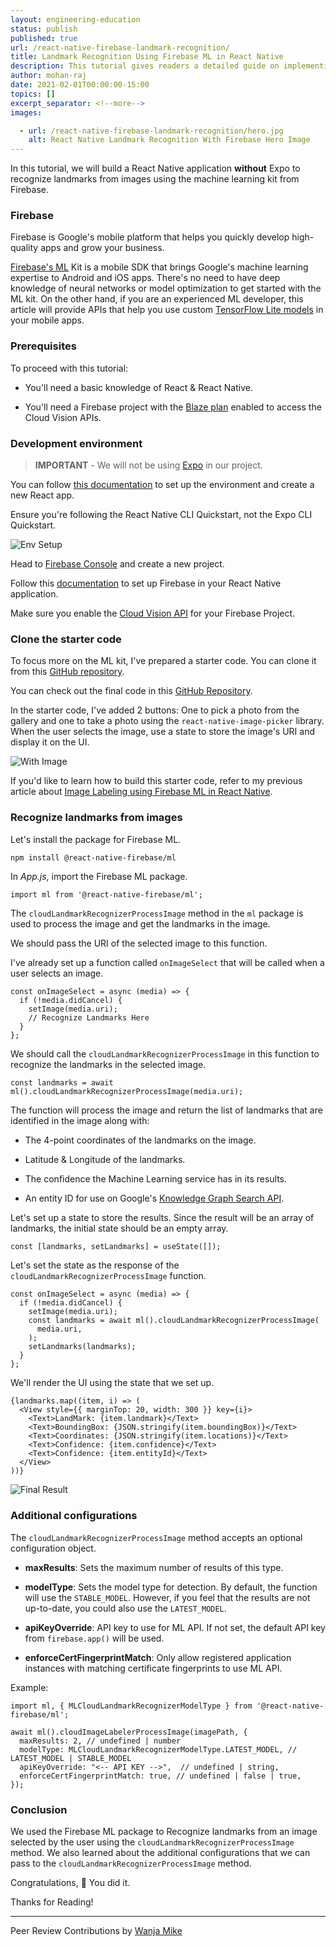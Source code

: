 ```yaml
---
layout: engineering-education
status: publish
published: true
url: /react-native-firebase-landmark-recognition/
title: Landmark Recognition Using Firebase ML in React Native
description: This tutorial gives readers a detailed guide on implementing landmark recognition using Firebase ML kit in a Non-Expo React Native application.
author: mohan-raj
date: 2021-02-01T00:00:00-15:00
topics: []
excerpt_separator: <!--more-->
images:

  - url: /react-native-firebase-landmark-recognition/hero.jpg
    alt: React Native Landmark Recognition With Firebase Hero Image
---
```

In this tutorial, we will build a React Native application **without** Expo to recognize landmarks from images using the machine learning kit from Firebase.
<!--more-->
### Firebase
Firebase is Google's mobile platform that helps you quickly develop high-quality apps and grow your business.

[Firebase's ML](https://firebase.google.com/docs/ml) Kit is a mobile SDK that brings Google's machine learning expertise to Android and iOS apps. There's no need to have deep knowledge of neural networks or model optimization to get started with the ML kit. On the other hand, if you are an experienced ML developer, this article will provide APIs that help you use custom [TensorFlow Lite models](https://www.tensorflow.org/lite/models) in your mobile apps. 

### Prerequisites
To proceed with this tutorial:

- You'll need a basic knowledge of React & React Native. 

- You'll need a Firebase project with the [Blaze plan](https://firebase.google.com/pricing) enabled to access the Cloud Vision APIs.

### Development environment
> **IMPORTANT** - We will not be using [Expo](https://expo.io/) in our project.

You can follow [this documentation](https://reactnative.dev/docs/environment-setup) to set up the environment and create a new React app.

Ensure you're following the React Native CLI Quickstart, not the Expo CLI Quickstart.

![Env Setup](/react-native-firebase-landmark-recognition/env_setup.png)

Head to [Firebase Console](https://console.firebase.google.com/u/0/) and create a new project.

Follow this [documentation](https://rnfirebase.io/) to set up Firebase in your React Native application.

Make sure you enable the [Cloud Vision API](https://console.cloud.google.com/apis/library/vision.googleapis.com?) for your Firebase Project.

### Clone the starter code
To focus more on the ML kit, I've prepared a starter code. You can clone it from this [GitHub repository](https://github.com/zolomohan/react-native-firebase-landmark-recognition-starter).

You can check out the final code in this [GitHub Repository](https://github.com/zolomohan/react-native-firebase-ml-landmark-recognition).

In the starter code, I've added 2 buttons: One to pick a photo from the gallery and one to take a photo using the `react-native-image-picker` library. When the user selects the image, use a state to store the image's URI and display it on the UI.

![With Image](/react-native-firebase-landmark-recognition/with_image.jpg)

If you'd like to learn how to build this starter code, refer to my previous article about [Image Labeling using Firebase ML in React Native](/react-native-firebase-image-labeling/).

### Recognize landmarks from images
Let's install the package for Firebase ML.

```bash
npm install @react-native-firebase/ml
```

In *App.js*, import the Firebase ML package.

```JSX
import ml from '@react-native-firebase/ml';
```

The `cloudLandmarkRecognizerProcessImage` method in the `ml` package is used to process the image and get the landmarks in the image.

We should pass the URI of the selected image to this function.

I've already set up a function called `onImageSelect` that will be called when a user selects an image.

```JSX
const onImageSelect = async (media) => {
  if (!media.didCancel) {
    setImage(media.uri);
    // Recognize Landmarks Here
  }
};
```

We should call the `cloudLandmarkRecognizerProcessImage` in this function to recognize the landmarks in the selected image.

```JSX
const landmarks = await ml().cloudLandmarkRecognizerProcessImage(media.uri);
```

The function will process the image and return the list of landmarks that are identified in the image along with:

- The 4-point coordinates of the landmarks on the image.

- Latitude & Longitude of the landmarks.

- The confidence the Machine Learning service has in its results.

- An entity ID for use on Google's [Knowledge Graph Search API](https://developers.google.com/knowledge-graph/).

Let's set up a state to store the results. Since the result will be an array of landmarks, the initial state should be an empty array.

```JSX
const [landmarks, setLandmarks] = useState([]);
```

Let's set the state as the response of the `cloudLandmarkRecognizerProcessImage` function.

```JSX
const onImageSelect = async (media) => {
  if (!media.didCancel) {
    setImage(media.uri);
    const landmarks = await ml().cloudLandmarkRecognizerProcessImage(
      media.uri,
    );
    setLandmarks(landmarks);
  }
};
```

We'll render the UI using the state that we set up.

```JSX
{landmarks.map((item, i) => (
  <View style={{ marginTop: 20, width: 300 }} key={i}>
    <Text>LandMark: {item.landmark}</Text>
    <Text>BoundingBox: {JSON.stringify(item.boundingBox)}</Text>
    <Text>Coordinates: {JSON.stringify(item.locations)}</Text>
    <Text>Confidence: {item.confidence}</Text>
    <Text>Confidence: {item.entityId}</Text>
  </View>
))}
```

![Final Result](/react-native-firebase-landmark-recognition/final_result.jpg)

### Additional configurations
The `cloudLandmarkRecognizerProcessImage` method accepts an optional configuration object.

- **maxResults**: Sets the maximum number of results of this type.

- **modelType**: Sets the model type for detection. By default, the function will use the `STABLE_MODEL`. However, if you feel that the results are not up-to-date, you could also use the `LATEST_MODEL`.

- **apiKeyOverride**: API key to use for ML API. If not set, the default API key from `firebase.app()` will be used.

- **enforceCertFingerprintMatch**: Only allow registered application instances with matching certificate fingerprints to use ML API.

Example:

```JSX
import ml, { MLCloudLandmarkRecognizerModelType } from '@react-native-firebase/ml';

await ml().cloudImageLabelerProcessImage(imagePath, {
  maxResults: 2, // undefined | number
  modelType: MLCloudLandmarkRecognizerModelType.LATEST_MODEL, // LATEST_MODEL | STABLE_MODEL
  apiKeyOverride: "<-- API KEY -->",  // undefined | string,
  enforceCertFingerprintMatch: true, // undefined | false | true,
});
```

### Conclusion
We used the Firebase ML package to Recognize landmarks from an image selected by the user using the `cloudLandmarkRecognizerProcessImage` method. We also learned about the additional configurations that we can pass to the `cloudLandmarkRecognizerProcessImage` method.

Congratulations, :partying_face: You did it.

Thanks for Reading!

---
Peer Review Contributions by [Wanja Mike](/authors/michael-barasa/)

